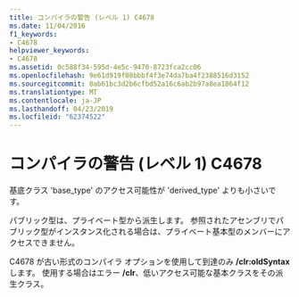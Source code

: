 ```yaml
---
title: コンパイラの警告 (レベル 1) C4678
ms.date: 11/04/2016
f1_keywords:
- C4678
helpviewer_keywords:
- C4678
ms.assetid: 0c588f34-595d-4e5c-9470-8723fca2cc06
ms.openlocfilehash: 9e61d919f08bbbf4f3e74da7ba4f2388516d3152
ms.sourcegitcommit: 0ab61bc3d2b6cfbd52a16c6ab2b97a8ea1864f12
ms.translationtype: MT
ms.contentlocale: ja-JP
ms.lasthandoff: 04/23/2019
ms.locfileid: "62374522"
---
```

# <a name="compiler-warning-level-1-c4678"></a>コンパイラの警告 (レベル 1) C4678

基底クラス 'base_type' のアクセス可能性が 'derived_type' よりも小さいです。

パブリック型は、プライベート型から派生します。 参照されたアセンブリでパブリック型がインスタンス化される場合は、プライベート基本型のメンバーにアクセスできません。

C4678 が古い形式のコンパイラ オプションを使用して到達のみ **/clr:oldSyntax**します。 使用する場合はエラー **/clr**、低いアクセス可能な基本クラスをその派生クラス。

